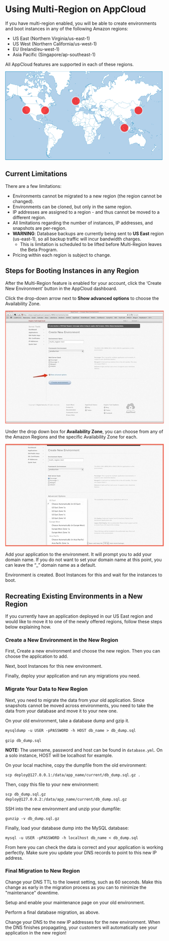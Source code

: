 # Using Multi-Region on AppCloud


If you have multi-region enabled, you will be able to create environments and boot instances in any of the following Amazon regions:

  * US East (Northern Virginia/us-east-1)
  * US West (Northern California/us-west-1)
  * EU (Ireland/eu-west-1)
  * Asia Pacific (Singapore/ap-southeast-1)

All AppCloud features are supported in each of these regions.

![EY Regions](images/ey-regions_sm.png)


## Current Limitations

There are a few limitations:

  * Environments cannot be migrated to a new region (the region cannot be changed).
  * Environments can be cloned, but only in the same region.
  * IP addresses are assigned to a region - and thus cannot be moved to a different region.
  * All limitations regarding the number of instances, IP addresses, and snapshots are per-region.
  * **WARNING**: Database backups are currently being sent to **US East** region (us-east-1), so all backup traffic will incur bandwidth charges. 
    * This is limitation is scheduled to be lifted before Multi-Region leaves the Beta Program.
  * Pricing within each region is subject to change.

## Steps for Booting Instances in any Region


After the Multi-Region feature is enabled for your account, click the ‘Create New Environment’ button in the AppCloud dashboard.

Click the drop-down arrow next to **Show advanced options** to choose the Availability Zone.

![Figure 1](images/show_adv_options.jpg)

Under the drop down box for **Availability Zone**, you can choose from any of the Amazon Regions and the specific Availability Zone for each.

![Figure 2](images/availability_zone.jpg)

Add your application to the environment. It will prompt you to add your domain name. If you do not want to set your domain name at this point, you can leave the “_” domain name as a default.

Environment is created. Boot Instances for this and wait for the instances to boot.


## Recreating Existing Environments in a New Region

If you currently have an application deployed in our US East region and would like to move it to one of the newly offered regions, follow these steps below explaining how.

### Create a New Environment in the New Region

First, Create a new environment and choose the new region. Then you can choose the application to add.

Next, boot Instances for this new environment.

Finally, deploy your application and run any migrations you need.

### Migrate Your Data to New Region

Next, you need to migrate the data from your old application. Since snapshots cannot be moved across environments, you need to take the data from your database and move it to your new one. 

On your old environment, take a database dump and gzip it.

    mysqldump -u USER -pPASSWORD -h HOST db_name > db_dump.sql

    gzip db_dump.sql

**NOTE:** The username, password and host can be found in `database.yml`. On a solo instance, HOST will be localhost for example.

On your local machine, copy the dumpfile from the old environment:

    scp deploy@127.0.0.1:/data/app_name/current/db_dump.sql.gz .

Then, copy this file to your new environment:

    scp db_dump.sql.gz deploy@127.0.0.2:/data/app_name/current/db_dump.sql.gz

SSH into the new environment and unzip your dumpfile:

    gunzip -v db_dump.sql.gz

Finally, load your database dump into the MySQL database:

    mysql -u USER -pPASSWORD -h localhost db_name < db_dump.sql

From here you can check the data is correct and your application is working perfectly. Make sure you update your DNS records to point to this new IP address.


### Final Migration to New Region

Change your DNS TTL to the lowest setting, such as 60 seconds. Make this change as early in the migration process as you can to minimize the "maintenance" downtime.

Setup and enable your maintenance page on your old environment.

Perform a final database migration, as above.

Change your DNS to the new IP addresses for the new environment. When the DNS finishes propagating, your customers will automatically see your application in the new region!